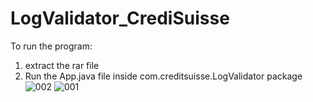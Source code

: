 # LogValidator_CrediSuisse
To run the program:
1. extract the rar file
2. Run the App.java file inside com.creditsuisse.LogValidator package
![002](https://user-images.githubusercontent.com/65991579/143783526-5a4b8296-cf44-412a-9856-8a753f66d1ce.jpg)
![001](https://user-images.githubusercontent.com/65991579/143783527-7a405eaa-9563-4dc2-917e-d7fb494d9d8f.jpg)

